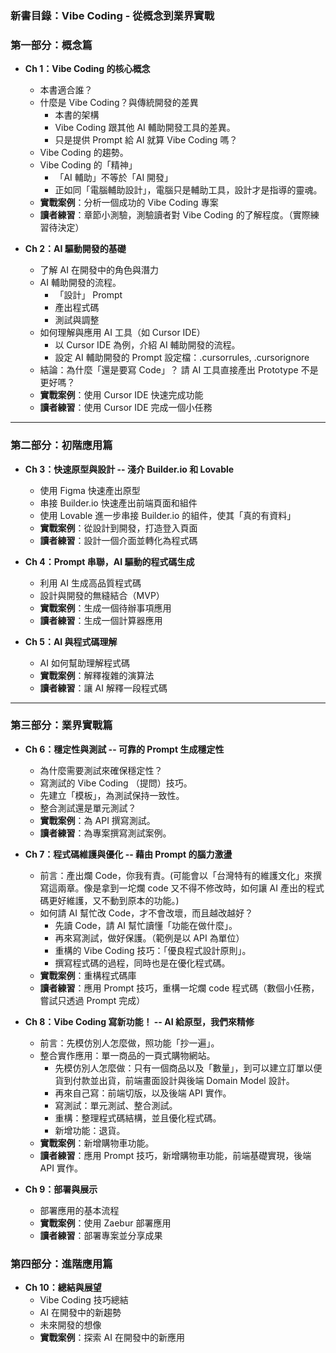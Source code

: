 ### **新書目錄：Vibe Coding - 從概念到業界實戰**

### **第一部分：概念篇**

- **Ch 1：Vibe Coding 的核心概念**
    - 本書適合誰？
    - 什麼是 Vibe Coding？與傳統開發的差異
      - 本書的架構
      - Vibe Coding 跟其他 AI 輔助開發工具的差異。
      - 只是提供 Prompt 給 AI 就算 Vibe Coding 嗎？
    - Vibe Coding 的趨勢。
    - Vibe Coding 的「精神」
      - 「AI 輔助」不等於「AI 開發」
      - 正如同「電腦輔助設計」，電腦只是輔助工具，設計才是指導的靈魂。
    - **實戰案例**：分析一個成功的 Vibe Coding 專案
    - **讀者練習**：章節小測驗，測驗讀者對 Vibe Coding 的了解程度。（實際練習待決定）

- **Ch 2：AI 驅動開發的基礎**
    - 了解 AI 在開發中的角色與潛力
    - AI 輔助開發的流程。
      - 「設計」 Prompt
      - 產出程式碼
      - 測試與調整
    - 如何理解與應用 AI 工具（如 Cursor IDE）
        - 以 Cursor IDE 為例，介紹 AI 輔助開發的流程。
        - 設定 AI 輔助開發的 Prompt 設定檔：.cursorrules, .cursorignore
    - 結論：為什麼「還是要寫 Code」？ 請 AI 工具直接產出 Prototype 不是更好嗎？
    - **實戰案例**：使用 Cursor IDE 快速完成功能
    - **讀者練習**：使用 Cursor IDE 完成一個小任務

---

### **第二部分：初階應用篇**

- **Ch 3：快速原型與設計 -- 淺介 Builder.io 和 Lovable**
    - 使用 Figma 快速產出原型
    - 串接 Builder.io 快速產出前端頁面和組件
    - 使用 Lovable 進一步串接 Builder.io 的組件，使其「真的有資料」
    - **實戰案例**：從設計到開發，打造登入頁面
    - **讀者練習**：設計一個介面並轉化為程式碼

- **Ch 4：Prompt 串聯，AI 驅動的程式碼生成**
    - 利用 AI 生成高品質程式碼
    - 設計與開發的無縫結合（MVP）
    - **實戰案例**：生成一個待辦事項應用
    - **讀者練習**：生成一個計算器應用

- **Ch 5：AI 與程式碼理解**
    - AI 如何幫助理解程式碼
    - **實戰案例**：解釋複雜的演算法
    - **讀者練習**：讓 AI 解釋一段程式碼

---

### **第三部分：業界實戰篇**

- **Ch 6：穩定性與測試 -- 可靠的 Prompt 生成穩定性**
    - 為什麼需要測試來確保穩定性？
    - 寫測試的 Vibe Coding （提問）技巧。
    - 先建立「模板」，為測試保持一致性。
    - 整合測試還是單元測試？
    - **實戰案例**：為 API 撰寫測試。
    - **讀者練習**：為專案撰寫測試案例。

- **Ch 7：程式碼維護與優化 -- 藉由 Prompt 的腦力激盪**
    - 前言：產出爛 Code，你我有責。(可能會以「台灣特有的維護文化」來撰寫這兩章。像是拿到一坨爛 code 又不得不修改時，如何讓 AI 產出的程式碼更好維護，又不動到原本的功能。)
    - 如何請 AI 幫忙改 Code，才不會改壞，而且越改越好？
      - 先讀 Code，請 AI 幫忙讀懂「功能在做什麼」。
      - 再來寫測試，做好保護。（範例是以 API 為單位）
      - 重構的 Vibe Coding 技巧：「優良程式設計原則」。
      - 撰寫程式碼的過程，同時也是在優化程式碼。
    - **實戰案例**：重構程式碼庫
    - **讀者練習**：應用 Prompt 技巧，重構一坨爛 code 程式碼（數個小任務，嘗試只透過 Prompt 完成）

- **Ch 8：Vibe Coding 寫新功能！ -- AI 給原型，我們來精修**
    - 前言：先模仿別人怎麼做，照功能「抄一遍」。
    - 整合實作應用：單一商品的一頁式購物網站。
      - 先模仿別人怎麼做：只有一個商品以及「數量」，到可以建立訂單以便貨到付款並出貨，前端畫面設計與後端 Domain Model 設計。
      - 再來自己寫：前端切版，以及後端 API 實作。
      - 寫測試：單元測試、整合測試。
      - 重構：整理程式碼結構，並且優化程式碼。
      - 新增功能：退貨。
    - **實戰案例**：新增購物車功能。
    - **讀者練習**：應用 Prompt 技巧，新增購物車功能，前端基礎實現，後端 API 實作。

- **Ch 9：部署與展示**
    - 部署應用的基本流程
    - **實戰案例**：使用 Zaebur 部署應用
    - **讀者練習**：部署專案並分享成果

### **第四部分：進階應用篇**

- **Ch 10：總結與展望**
    - Vibe Coding 技巧總結
    - AI 在開發中的新趨勢
    - 未來開發的想像
    - **實戰案例**：探索 AI 在開發中的新應用
